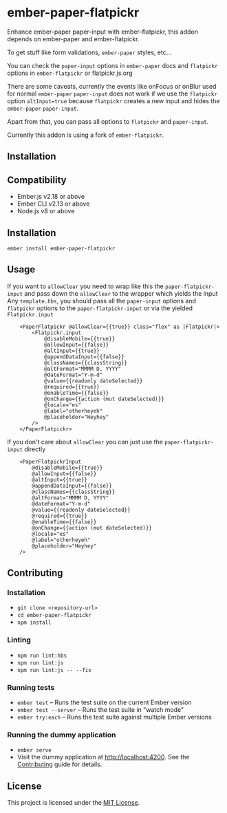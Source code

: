 # ember-paper-flatpickr

Enhance ember-paper paper-input with ember-flatpickr, this addon depends on ember-paper and ember-flatpickr.

To get stuff like form validations, `ember-paper` styles, etc...

You can check the `paper-input` options in `ember-paper` docs and `flatpickr` options in `ember-flatpickr` or flatpickr.js.org

There are some caveats, currently the events like onFocus or onBlur used for normal `ember-paper` `paper-input`
does not work if we use the `flatpickr` option `altInput=true` because `flatpickr` creates a new input and hides the
`ember-paper` `paper-input`.

Apart from that, you can pass all options to `flatpickr` and `paper-input`.

Currently this addon is using a fork of `ember-flatpickr`.

## Installation

Compatibility
------------------------------------------------------------------------------

* Ember.js v2.18 or above
* Ember CLI v2.13 or above
* Node.js v8 or above


Installation
------------------------------------------------------------------------------

```
ember install ember-paper-flatpickr
```

## Usage

If you want to `allowClear` you need to wrap like this the `paper-flatpickr-input` and pass down the `allowClear` to the wrapper which yields the input
Any `template.hbs`, you should pass all the `paper-input` options and `flatpickr` options to the `paper-flatpickr-input` or via the yielded `Flatpickr.input`

```
    <PaperFlatpickr @allowClear={{true}} class="flex" as |Flatpickr|>
        <Flatpickr.input
            @disableMobile={{true}}
            @allowInput={{false}}
            @altInput={{true}}
            @appendDataInput={{false}}
            @classNames={{classString}}
            @altFormat="MMMM D, YYYY"
            @dateFormat="Y-m-d"
            @value={{readonly dateSelected}}
            @required={{true}}
            @enableTime={{false}}
            @onChange={{action (mut dateSelected)}}
            @locale="es"
            @label="otherheyeh"
            @placeholder="Heyhey"
        />
    </PaperFlatpickr>
```

If you don't care about `allowClear` you can just use the `paper-flatpickr-input` directly

```
    <PaperFlatpickrInput
        @disableMobile={{true}}
        @allowInput={{false}}
        @altInput={{true}}
        @appendDataInput={{false}}
        @classNames={{classString}}
        @altFormat="MMMM D, YYYY"
        @dateFormat="Y-m-d"
        @value={{readonly dateSelected}}
        @required={{true}}
        @enableTime={{false}}
        @onChange={{action (mut dateSelected)}}
        @locale="es"
        @label="otherheyeh"
        @placeholder="Heyhey"
    />
```
## Contributing

### Installation

- `git clone <repository-url>`
- `cd ember-paper-flatpickr`
- `npm install`

### Linting

- `npm run lint:hbs`
- `npm run lint:js`
- `npm run lint:js -- --fix`

### Running tests

- `ember test` – Runs the test suite on the current Ember version
- `ember test --server` – Runs the test suite in "watch mode"
- `ember try:each` – Runs the test suite against multiple Ember versions

### Running the dummy application

- `ember serve`
- Visit the dummy application at [http://localhost:4200](http://localhost:4200).
See the [Contributing](CONTRIBUTING.md) guide for details.


## License

This project is licensed under the [MIT License](LICENSE.md).
